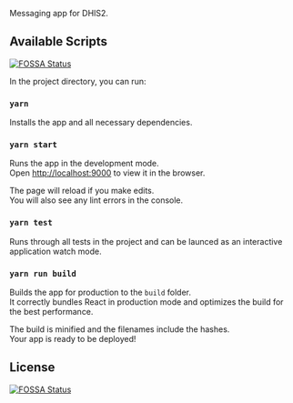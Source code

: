 Messaging app for DHIS2.

## Available Scripts
[![FOSSA Status](https://app.fossa.io/api/projects/git%2Bgithub.com%2Fdhis2%2Fmessaging-app.svg?type=shield)](https://app.fossa.io/projects/git%2Bgithub.com%2Fdhis2%2Fmessaging-app?ref=badge_shield)


In the project directory, you can run:
### `yarn`

Installs the app and all necessary dependencies.

### `yarn start`

Runs the app in the development mode.<br>
Open [http://localhost:9000](http://localhost:9000) to view it in the browser.

The page will reload if you make edits.<br>
You will also see any lint errors in the console.

### `yarn test`

Runs through all tests in the project and can be launced as an interactive application watch mode.

### `yarn run build`

Builds the app for production to the `build` folder.<br>
It correctly bundles React in production mode and optimizes the build for the best performance.

The build is minified and the filenames include the hashes.<br>
Your app is ready to be deployed!

## License
[![FOSSA Status](https://app.fossa.io/api/projects/git%2Bgithub.com%2Fdhis2%2Fmessaging-app.svg?type=large)](https://app.fossa.io/projects/git%2Bgithub.com%2Fdhis2%2Fmessaging-app?ref=badge_large)